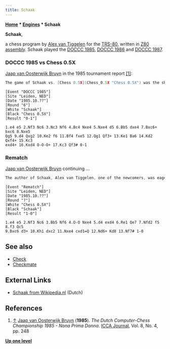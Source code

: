 ```yaml
---
title: Schaak
---
```

**[Home](Home "Home") \* [Engines](Engines "Engines") \* Schaak**


**Schaak**,  

a chess program by [Alex van Tiggelen](Alex_van_Tiggelen "Alex van Tiggelen") for the [TRS-80](TRS-80 "TRS-80"), written in [Z80](Z80 "Z80") [assembly](Assembly "Assembly"). Schaak played the [DOCCC 1985](DOCCC_1985 "DOCCC 1985"), [DOCCC 1986](DOCCC_1986 "DOCCC 1986") and [DOCCC 1987](DOCCC_1987 "DOCCC 1987"). 



### DOCCC 1985 vs Chess 0.5X


[Jaap van Oosterwijk Bruyn](Jaap_van_Oosterwijk_Bruyn "Jaap van Oosterwijk Bruyn") in the 1985 tournament report <a id="cite-note-1" href="#cite-ref-1">[1]</a>:




```C++
The game of Schaak vs. [Chess 0.5X](Chess_0.5X "Chess 0.5X") was the shortest game of the tournament. 

```


```
[Event "DOCCC 1985"]
[Site "Leiden, NED"]
[Date "1985.10.??"]
[Round "6"]
[White "Schaak"]
[Black "Chess 0.5X"]
[Result "0-1"]

1.e4 e5 2.Nf3 Nc6 3.Nc3 Nf6 4.Bc4 Nxe4 5.Nxe4 d5 6.Bb5 dxe4 7.Bxc6+ bxc6 8.Nxe5
Qg5 9.d4 Qxg2 10.Ke2 f6 11.Bf4 fxe5 12.Qg1 Qf3+ 13.Ke1 Ba6 14.Kd2 Qxf4+ 15.Kc3
exd4+ 16.Kxd4 O-O-O+ 17.Kc3 Qf3# 0-1

```

### Rematch


[Jaap van Oosterwijk Bruyn](Jaap_van_Oosterwijk_Bruyn "Jaap van Oosterwijk Bruyn") continuing ...




```C++
The author of Schaak, Alex van Tiggelen, one of the newcomers, was eager to show that this fast defeat was due to a freak and challenged Chess 0.5X to a second game. To his dismay this game was even shorter than the first one. 

```


```
[Event "Rematch"]
[Site "Leiden, NED"]
[Date "1985.10.??"]
[Round "?"]
[White "Chess 0.5X"]
[Black "Schaak"]
[Result "1-0"]

1.e4 e5 2.Nf3 Nc6 3.Bb5 Nf6 4.O-O Nxe4 5.d4 exd4 6.Re1 Qe7 7.Nfd2 f5 8.f3 Qc5
9.Bxc6 d3+ 10.Kh1 dxc2 11.Nxe4 cxd1=Q 12.Nd6+ Kd8 13.Nf7# 1-0

```

## See also


* [Check](Check "Check")
* [Checkmate](Checkmate "Checkmate")


## External Links


* [Schaak from Wikipedia.nl](https://nl.wikipedia.org/wiki/Schaak) (Dutch)


## References


1. <a id="cite-ref-1" href="#cite-note-1">↑</a> [Jaap van Oosterwijk Bruyn](Jaap_van_Oosterwijk_Bruyn "Jaap van Oosterwijk Bruyn") (**1985**). *The Dutch Computer-Chess Championship 1985 - Nona Prima Donna*. [ICCA Journal](ICGA_Journal "ICGA Journal"), Vol. 8, No. 4, pp. 248

**[Up one level](Engines "Engines")**







 
